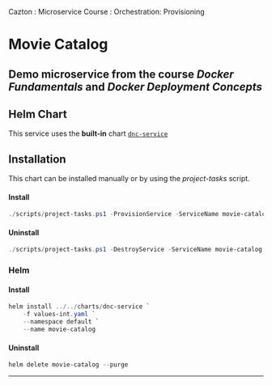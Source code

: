Cazton : Microservice Course : Orchestration: Provisioning
# Movie Catalog

Demo microservice from the course *Docker Fundamentals* and *Docker Deployment Concepts*
---

## Helm Chart

This service uses the **built-in** chart [`dnc-service`](../../charts/dnc-service)


## Installation 

This chart can be installed manually or by using the *project-tasks* script.

#### Install

```powershell
./scripts/project-tasks.ps1 -ProvisionService -ServiceName movie-catalog -Environment dev
```

#### Uninstall

```powershell
./scripts/project-tasks.ps1 -DestroyService -ServiceName movie-catalog -Environment dev
```

### Helm

#### Install
``` powershell
helm install ../../charts/dnc-service `
    -f values-int.yaml `
    --namespace default `
    --name movie-catalog
```

#### Uninstall

``` powershell
helm delete movie-catalog --purge
```

---
